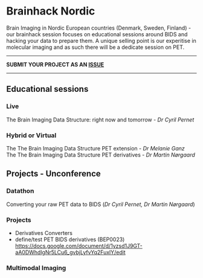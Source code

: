# Brainhack Nordic

Brain Imaging in Nordic European countries (Denmark, Sweden, Finland) - our brainhack session focuses on educational sessions around BIDS and hacking your data to prepare them. A unique selling point is our experitise in molecular imaging and as such there will be a dedicate session on PET. 

----------------------------------------------------------------------------------------
   **SUBMIT YOUR PROJECT AS AN [ISSUE](https://github.com/openneuropet/outreach/issues)**

----------------------------------------------------------------------------------------    

## Educational sessions

### Live

The Brain Imaging Data Structure: right now and tomorrow - _Dr Cyril Pernet_  

### Hybrid or Virtual

The The Brain Imaging Data Structure PET extension - _Dr Melanie Ganz_   
The The Brain Imaging Data Structure PET derivatives - _Dr Martin Nørgaard_   

## Projects - Unconference

### Datathon

Converting your raw PET data to BIDS (_Dr Cyril Pernet, Dr Martin Nørgaard_)  

### Projects

- Derivatives Converters
- define/test PET BIDS derivatives (BEP0023) https://docs.google.com/document/d/1yzsd1J9GT-aA0DWhdlgNr5LCu6_gvbjLyfvYq2FuxlY/edit 

### Multimodal Imaging






    
